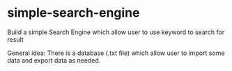 # simple-search-engine
Build a simple Search Engine which allow user to use keyword to search for result

General idea: There is a database (.txt file) which allow user to import some data and export data as needed. 